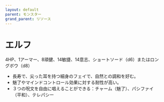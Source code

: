```yaml
---
layout: default
parent: モンスター
grand_parent: リソース
---
```


# エルフ

4HP、1アーマー、8頑健、14敏捷、14意志、ショートソード（d6）またはロングボウ（d8）

- 長寿で、尖った耳を持つ細身のフェイで、自然との調和を好む。
- 魅了やマインドコントロール効果に対する耐性が高い。
- ３つの呪文を自由に唱えることができる：チャーム（魅了）、パシファイ（平和）、テレパシー